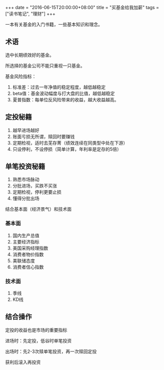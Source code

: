 +++
date = "2016-06-15T20:00:00+08:00"
title = "买基金给我加薪"
tags = ["读书笔记", "理财"]
+++

一本有关基金的入门书籍，一些基本知识和理念。

## 术语

选中长期绩效好的基金。

所选择的基金公司不能只重视一只基金。

基金风险指标：

1. 标准差：过去一年净值的稳定程度，越低越稳定
2. beta值：基金波动幅度与打大盘的比值，越低越稳定
3. 夏普指数：每单位反风险带来的收益，越大收益越高。

## 定投秘籍

1. 越早进场越好
2. 账面亏损无所谓，赎回时要赚钱
3. 定期检视，适时去芜存菁（绩效连续在同类型中处在下游）
4. 只设停利，不设停损（简单计算，年利率是定存的5倍）

## 单笔投资秘籍

1. 熟悉市场脉动
2. 分批进场，买跌不买涨
3. 定期检视，停利更要止损
4. 懂得分批出场

结合基本面（经济景气）和技术面

### 基本面

1. 国内生产总值
2. 主要经济指标
3. 美国采购经理指数
4. 消费者物价指数
5. 美联储态度
6. 消费者信心指数

### 技术面

1. 季线
2. KD线

## 结合操作

定投的收益也是市场的重要指标

进场时：先定投，低谷时单笔投资

出场时：先2-3次赎单笔投资，再一次赎回定投

获利后滚入再投资
